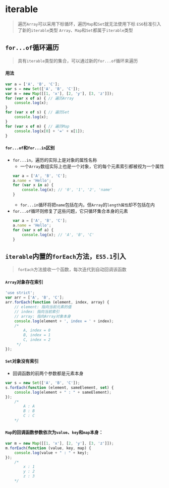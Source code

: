 # iterable

> 遍历`Array`可以采用下标循环，遍历`Map`和`Set`就无法使用下标
> `ES6`标准引入了新的`iterable`类型
> `Array`、`Map`和`Set`都属于`iterable`类型

## `for...of`循环遍历

> 具有`iterable`类型的集合，可以通过新的`for...of`循环来遍历

#### 用法

```JavaScript
var a = ['A', 'B', 'C'];
var s = new Set(['A', 'B', 'C']);
var m = new Map([[1, 'x'], [2, 'y'], [3, 'z']]);
for (var x of a) { // 遍历Array
    console.log(x);
}
for (var x of s) { // 遍历Set
    console.log(x);
}
for (var x of m) { // 遍历Map
    console.log(x[0] + '=' + x[1]);
}
```

#### `for...of`和`for...in`区别

* `for...in`，遍历的实际上是对象的属性名称
	* 一个`Array`数组实际上也是一个对象，它的每个元素索引都被视为一个属性
	```JavaScript
	var a = ['A', 'B', 'C'];
	a.name = 'Hello';
	for (var x in a) {
	    console.log(x); // '0', '1', '2', 'name'
	}
	```
	* `for...in`循环将把`name`包括在内，但`Array`的`length属性`却不包括在内
* `for...of`循环则修复了这些问题，它只循环集合本身的元素
	```JavaScript
	var a = ['A', 'B', 'C'];
	a.name = 'Hello';
	for (var x of a) {
	    console.log(x); // 'A', 'B', 'C'
	}
	```

## `iterable`内置的`forEach`方法，`ES5.1`引入

> `forEach`方法接收一个函数，每次迭代到自动回调该函数

#### `Array`对象存在索引

```JavaScript
'use strict';
var arr = ['A', 'B', 'C'];
arr.forEach(function (element, index, array) {
    // element: 指向当前元素的值
    // index: 指向当前索引
    // array: 指向Array对象本身
    console.log(element + ', index = ' + index);
	/*	
		A, index = 0
	 	B, index = 1
		C, index = 2 
	 */
});
```

#### `Set`对象没有索引

* 回调函数的前两个参数都是元素本身

```JavaScript
var s = new Set(['A', 'B', 'C']);
s.forEach(function (element, sameElement, set) {
    console.log(element + " : " + sameElement);
});
	/*
		A : A
		B : B
		C : C
	*/
```

#### `Map`的回调函数参数依次为`value`、`key`和`map`本身：

```JavaScript
var m = new Map([[1, 'x'], [2, 'y'], [3, 'z']]);
m.forEach(function (value, key, map) {
    console.log(value + " : " + key);
});
	/*
		x : 1
		y : 2
		z : 3
	*/
```